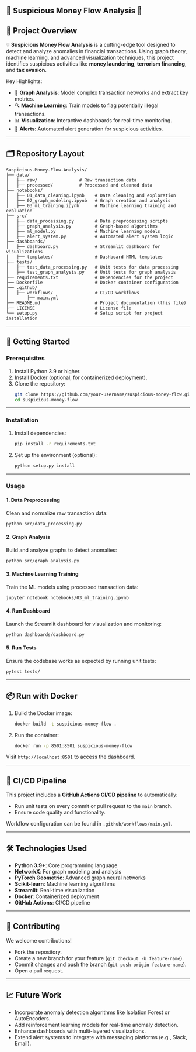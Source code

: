 
## 🚨 Suspicious Money Flow Analysis 🚨  
## 🌟 **Project Overview**

💡 **Suspicious Money Flow Analysis** is a cutting-edge tool designed to detect and analyze anomalies in financial transactions. Using graph theory, machine learning, and advanced visualization techniques, this project identifies suspicious activities like **money laundering**, **terrorism financing**, and **tax evasion**.  

Key Highlights:  
- 🧠 **Graph Analysis**: Model complex transaction networks and extract key metrics.  
- 🔍 **Machine Learning**: Train models to flag potentially illegal transactions.  
- 📊 **Visualization**: Interactive dashboards for real-time monitoring.  
- 🔔 **Alerts**: Automated alert generation for suspicious activities.  

---

## 🗂️ **Repository Layout**  

```
Suspicious-Money-Flow-Analysis/
├── data/                 
│   ├── raw/                # Raw transaction data
│   ├── processed/          # Processed and cleaned data
├── notebooks/             
│   ├── 01_data_cleaning.ipynb    # Data cleaning and exploration
│   ├── 02_graph_modeling.ipynb   # Graph creation and analysis
│   ├── 03_ml_training.ipynb      # Machine learning training and evaluation
├── src/                 
│   ├── data_processing.py        # Data preprocessing scripts
│   ├── graph_analysis.py         # Graph-based algorithms
│   ├── ml_model.py               # Machine learning models
│   ├── alert_system.py           # Automated alert system logic
├── dashboards/            
│   ├── dashboard.py              # Streamlit dashboard for visualizations
│   ├── templates/                # Dashboard HTML templates
├── tests/               
│   ├── test_data_processing.py   # Unit tests for data processing
│   ├── test_graph_analysis.py    # Unit tests for graph analysis
├── requirements.txt              # Dependencies for the project
├── Dockerfile                    # Docker container configuration
├── .github/              
│   ├── workflows/                # CI/CD workflows
│       ├── main.yml
├── README.md                     # Project documentation (this file)
├── LICENSE                       # License file
└── setup.py                      # Setup script for project installation
```

---

## 🚀 **Getting Started**

### **Prerequisites**
1. Install Python 3.9 or higher.  
2. Install Docker (optional, for containerized deployment).  
3. Clone the repository:  
   ```bash
   git clone https://github.com/your-username/suspicious-money-flow.git
   cd suspicious-money-flow
   ```

---

### **Installation**
1. Install dependencies:
   ```bash
   pip install -r requirements.txt
   ```
2. Set up the environment (optional):
   ```bash
   python setup.py install
   ```

---

### **Usage**

#### **1. Data Preprocessing**
Clean and normalize raw transaction data:
```bash
python src/data_processing.py
```

#### **2. Graph Analysis**
Build and analyze graphs to detect anomalies:
```bash
python src/graph_analysis.py
```

#### **3. Machine Learning Training**
Train the ML models using processed transaction data:
```bash
jupyter notebook notebooks/03_ml_training.ipynb
```

#### **4. Run Dashboard**
Launch the Streamlit dashboard for visualization and monitoring:
```bash
python dashboards/dashboard.py
```

#### **5. Run Tests**
Ensure the codebase works as expected by running unit tests:
```bash
pytest tests/
```

---

## 📦 **Run with Docker**

1. Build the Docker image:
   ```bash
   docker build -t suspicious-money-flow .
   ```
2. Run the container:
   ```bash
   docker run -p 8501:8501 suspicious-money-flow
   ```

Visit `http://localhost:8501` to access the dashboard.

---

## 🤖 **CI/CD Pipeline**

This project includes a **GitHub Actions CI/CD pipeline** to automatically:  
- Run unit tests on every commit or pull request to the `main` branch.  
- Ensure code quality and functionality.

Workflow configuration can be found in `.github/workflows/main.yml`.

---

## 🛠️ **Technologies Used**
- **Python 3.9+**: Core programming language  
- **NetworkX**: For graph modeling and analysis  
- **PyTorch Geometric**: Advanced graph neural networks  
- **Scikit-learn**: Machine learning algorithms  
- **Streamlit**: Real-time visualization  
- **Docker**: Containerized deployment  
- **GitHub Actions**: CI/CD pipeline  

---

## 🎯 **Contributing**
We welcome contributions!  
- Fork the repository.  
- Create a new branch for your feature (`git checkout -b feature-name`).  
- Commit changes and push the branch (`git push origin feature-name`).  
- Open a pull request.  

---

## 📈 **Future Work**
- Incorporate anomaly detection algorithms like Isolation Forest or AutoEncoders.  
- Add reinforcement learning models for real-time anomaly detection.  
- Enhance dashboards with multi-layered visualizations.  
- Extend alert systems to integrate with messaging platforms (e.g., Slack, Email).  
